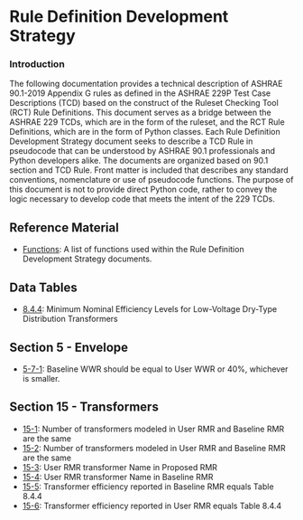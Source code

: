 # Rule Definition Development Strategy

### Introduction
The following documentation provides a technical description of ASHRAE 90.1-2019 Appendix G rules as defined in the ASHRAE 229P Test Case Descriptions (TCD) based on the construct of the Ruleset Checking Tool (RCT) Rule Definitions.  This document serves as a bridge between the ASHRAE 229 TCDs, which are in the form of the ruleset, and the RCT Rule Definitions, which are in the form of Python classes.  Each Rule Definition Development Strategy document seeks to describe a TCD Rule in pseudocode that can be understood by ASHRAE 90.1 professionals and Python developers alike.  The documents are organized based on 90.1 section and TCD Rule.  Front matter is included that describes any standard conventions, nomenclature or use of pseudocode functions.  The purpose of this document is not to provide direct Python code, rather to convey the logic necessary to develop code that meets the intent of the 229 TCDs.

## Reference Material
  * [Functions](_functions.md): A list of functions used within the Rule Definition Development Strategy documents.

## Data Tables
  * [8.4.4](Table8-4-4.md): Minimum Nominal Efficiency Levels for Low-Voltage Dry-Type Distribution Transformers  

## Section 5 - Envelope
  * [5-7-1](Rule5-7-1.md): Baseline WWR should be equal to User WWR or 40%, whichever is smaller.

## Section 15 - Transformers
  * [15-1](Rule15-1.md): Number of transformers modeled in User RMR and Baseline RMR are the same
  * [15-2](Rule15-2.md): Number of transformers modeled in User RMR and Baseline RMR are the same
  * [15-3](Rule15-3.md): User RMR transformer Name in Proposed RMR  
  * [15-4](Rule15-4.md): User RMR transformer Name in Baseline RMR   
  * [15-5](Rule15-5.md): Transformer efficiency reported in Baseline RMR equals Table 8.4.4  
  * [15-6](Rule15-6.md): Transformer efficiency reported in User RMR equals Table 8.4.4  
